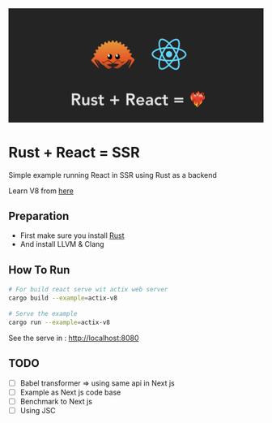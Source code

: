 <img src="./.github/images/banner.png">

# Rust + React = SSR
Simple example running React in SSR using Rust as a backend

Learn V8 from [here](https://github.com/denoland/rusty_v8/blob/main/examples/hello_world.rs)

## Preparation
- First make sure you install [Rust](https://www.rust-lang.org/)
- And install LLVM & Clang

## How To Run
```bash
# For build react serve wit actix web server
cargo build --example=actix-v8
```

```bash
# Serve the example
cargo run --example=actix-v8
```

See the serve in : [http://localhost:8080](http://localhost:8080)

## TODO
- [ ] Babel transformer => using same api in Next js
- [ ] Example as Next js code base
- [ ] Benchmark to Next js
- [ ] Using JSC